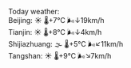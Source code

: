 Today weather:  
Beijing: ☀️   🌡️+7°C 🌬️↓19km/h  
Tianjin: ☀️   🌡️+8°C 🌬️↓4km/h  
Shijiazhuang: 🌫  🌡️+5°C 🌬️↙11km/h  
Tangshan: ☀️   🌡️+9°C 🌬️↘7km/h  
